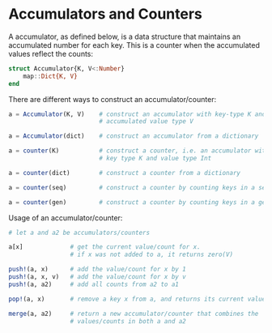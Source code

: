 # Accumulators and Counters

A accumulator, as defined below, is a data structure that maintains an
accumulated number for each key. This is a counter when the accumulated
values reflect the counts:

```julia
struct Accumulator{K, V<:Number}
    map::Dict{K, V}
end
```

There are different ways to construct an accumulator/counter:

```julia
a = Accumulator(K, V)    # construct an accumulator with key-type K and
                         # accumulated value type V

a = Accumulator(dict)    # construct an accumulator from a dictionary

a = counter(K)           # construct a counter, i.e. an accumulator with
                         # key type K and value type Int

a = counter(dict)        # construct a counter from a dictionary

a = counter(seq)         # construct a counter by counting keys in a sequence

a = counter(gen)         # construct a counter by counting keys in a generator
```

Usage of an accumulator/counter:

```julia
# let a and a2 be accumulators/counters

a[x]             # get the current value/count for x.
                 # if x was not added to a, it returns zero(V)

push!(a, x)      # add the value/count for x by 1
push!(a, x, v)   # add the value/count for x by v
push!(a, a2)     # add all counts from a2 to a1

pop!(a, x)       # remove a key x from a, and returns its current value

merge(a, a2)     # return a new accumulator/counter that combines the
                 # values/counts in both a and a2
```

